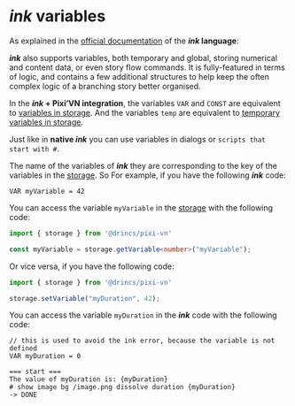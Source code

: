# *ink* variables

As explained in the [official documentation](https://github.com/inkle/ink/blob/master/Documentation/WritingWithInk.md#part-3-variables-and-logic) of the ***ink* language**:

***ink*** also supports variables, both temporary and global, storing numerical and content data, or even story flow commands. It is fully-featured in terms of logic, and contains a few additional structures to help keep the often complex logic of a branching story better organised.

In the ***ink* + Pixi’VN integration**, the variables `VAR` and `CONST` are equivalent to [variables in storage](/start/storage.md). And the variables `temp` are equivalent to [temporary variables in storage](/start/storage.md#temporary-storage).

Just like in **native *ink*** you can use variables in dialogs or `scripts that start with #`.

The name of the variables of  ***ink*** they are corresponding to the key of the variables in the [storage](/start/storage.md). So For example, if you have the following ***ink*** code:

```ink
VAR myVariable = 42
```

You can access the variable `myVariable` in the [storage](/start/storage.md) with the following code:

```typescript
import { storage } from '@drincs/pixi-vn'

const myVariable = storage.getVariable<number>("myVariable");
```

Or vice versa, if you have the following code:

```typescript
import { storage } from '@drincs/pixi-vn'

storage.setVariable("myDuration", 42);
```

You can access the variable `myDuration` in the ***ink*** code with the following code:

```ink
// this is used to avoid the ink error, because the variable is not defined
VAR myDuration = 0

=== start ===
The value of myDuration is: {myDuration}
# show image bg /image.png dissolve duration {myDuration}
-> DONE
```
